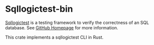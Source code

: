 # Sqllogictest-bin

[Sqllogictest][Sqllogictest] is a testing framework to verify the correctness of an SQL database. See [GitHub Homepage](https://github.com/risinglightdb/sqllogictest-rs/) for more information.

This crate implements a sqllogictest CLI in Rust.

[Sqllogictest]: https://www.sqlite.org/sqllogictest/doc/trunk/about.wiki
